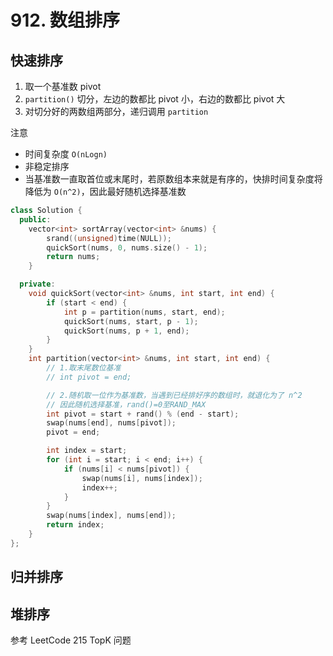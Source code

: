 # 912. 数组排序

## 快速排序

1. 取一个基准数 pivot
2. `partition()` 切分，左边的数都比 pivot 小，右边的数都比 pivot 大
3. 对切分好的两数组两部分，递归调用 `partition`

注意

-   时间复杂度 `O(nLogn)`
-   非稳定排序
-   当基准数一直取首位或末尾时，若原数组本来就是有序的，快排时间复杂度将降低为 `O(n^2)`，因此最好随机选择基准数

```c++
class Solution {
  public:
    vector<int> sortArray(vector<int> &nums) {
        srand((unsigned)time(NULL));
        quickSort(nums, 0, nums.size() - 1);
        return nums;
    }

  private:
    void quickSort(vector<int> &nums, int start, int end) {
        if (start < end) {
            int p = partition(nums, start, end);
            quickSort(nums, start, p - 1);
            quickSort(nums, p + 1, end);
        }
    }
    int partition(vector<int> &nums, int start, int end) {
        // 1.取末尾数位基准
        // int pivot = end;

        // 2.随机取一位作为基准数，当遇到已经排好序的数组时，就退化为了 n^2
        // 因此随机选择基准，rand()=0至RAND_MAX
        int pivot = start + rand() % (end - start);
        swap(nums[end], nums[pivot]);
        pivot = end;

        int index = start;
        for (int i = start; i < end; i++) {
            if (nums[i] < nums[pivot]) {
                swap(nums[i], nums[index]);
                index++;
            }
        }
        swap(nums[index], nums[end]);
        return index;
    }
};
```

## 归并排序

## 堆排序

参考 LeetCode 215 TopK 问题
